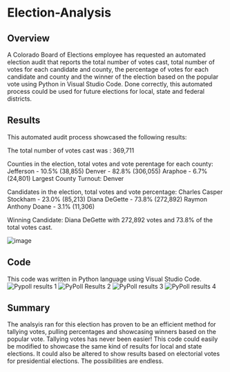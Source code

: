 # Election-Analysis

## Overview

A Colorado Board of Elections employee has requested an automated election audit that reports the total number of votes cast, total number of votes for each candidate and county, the percentage of votes for each candidate and county and the winner of the election based on the popular vote using Python in Visual Studio Code. Done correctly, this automated process could be used for future elections for local, state and federal districts. 

## Results

This automated audit process showcased the following results:

The total number of votes cast was : 369,711

Counties in the election, total votes and vote perentage for each county: Jefferson - 10.5% (38,855)
                                                                          Denver - 82.8% (306,055)
                                                                          Araphoe - 6.7% (24,801)
Largest County Turnout: Denver

Candidates in the election, total votes and vote percentage: Charles Casper Stockham - 23.0% (85,213)
                                                             Diana DeGette - 73.8% (272,892)
                                                             Raymon Anthony Doane - 3.1% (11,306)
                                                             
Winning Candidate: Diana DeGette with 272,892 votes and 73.8% of the total votes cast. 

![image](https://user-images.githubusercontent.com/110632671/187998460-6acd5c29-5fcf-48a4-8822-6d7ab9da4e23.png)


## Code 
This code was written in Python language using Visual Studio Code. 
![Pypoll results 1](https://user-images.githubusercontent.com/110632671/188043861-26cc3864-849b-49e6-973b-fc36de53267b.png)
![PyPoll Results 2](https://user-images.githubusercontent.com/110632671/188043914-1d4f14a7-b7a6-4162-96b4-2fb2ca9dc1ea.png)
![PyPoll results 3](https://user-images.githubusercontent.com/110632671/188043950-a4a16eb9-49d5-49e4-a316-6e8b5b5d8b9a.png)
![PyPoll results 4](https://user-images.githubusercontent.com/110632671/188044080-471969a7-78a7-4dab-950c-66fe27780efa.png)

## Summary 
 
 The analsyis ran for this election has proven to be an efficient method for tallying votes, pulling percentages and showcasing winners based on the popular vote. Tallying votes has never been easier! This code could easily be modified to showcase the same kind of results for local and state elections. It could also be altered to show results based on electorial votes for presidential elections. The possibilities are endless. 







